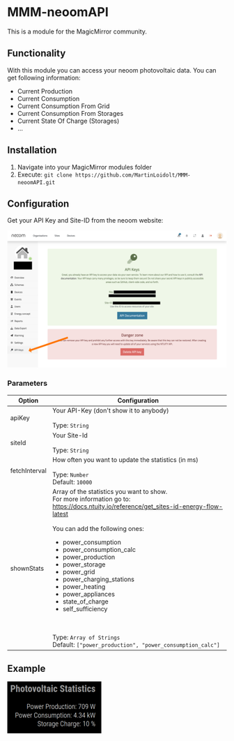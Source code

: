 # MMM-neoomAPI
This is a module for the MagicMirror community.

## Functionality
With this module you can access your neoom photovoltaic data. 
You can get following information:
- Current Production
- Current Consumption
- Current Consumption From Grid
- Current Consumption From Storages
- Current State Of Charge (Storages)
- ...

## Installation
1. Navigate into your MagicMirror modules folder
2. Execute: `git clone https://github.com/MartinLoidolt/MMM-neoomAPI.git`

## Configuration
Get your API Key and Site-ID from the neoom website:

![API Key](https://github.com/MartinLoidolt/MMM-neoomAPI/blob/master/resources/ApiKey.jpg?raw=true)

### Parameters
| Option        | Configuration                                                                                                                                                                                                                                                                                                                                                                                                                                                                                                                                                    |
|---------------|------------------------------------------------------------------------------------------------------------------------------------------------------------------------------------------------------------------------------------------------------------------------------------------------------------------------------------------------------------------------------------------------------------------------------------------------------------------------------------------------------------------------------------------------------------------|
| apiKey        | Your API-Key (don't show it to anybody) <br/><br/> Type: `String`                                                                                                                                                                                                                                                                                                                                                                                                                                                                                                |
| siteId        | Your Site-Id <br/><br/> Type: `String`                                                                                                                                                                                                                                                                                                                                                                                                                                                                                                                           |
| fetchInterval | How often you want to update the statistics (in ms) <br/><br/> Type: `Number` <br/> Default: `10000`                                                                                                                                                                                                                                                                                                                                                                                                                                                             |
| shownStats    | Array of the statistics you want to show. <br/> For more information go to: https://docs.ntuity.io/reference/get_sites-id-energy-flow-latest <br/><br/> You can add the following ones: <ul><li>power_consumption</li><li>power_consumption_calc</li><li>power_production</li><li>power_storage</li><li>power_grid</li><li>power_charging_stations</li><li>power_heating</li><li>power_appliances</li><li>state_of_charge</li><li>self_sufficiency</li></ul> <br/><br/> Type: `Array of Strings` <br/> Default: `["power_production", "power_consumption_calc"]` |

## Example
![Example](https://github.com/MartinLoidolt/MMM-neoomAPI/blob/master/resources/Example.jpg?raw=true)
